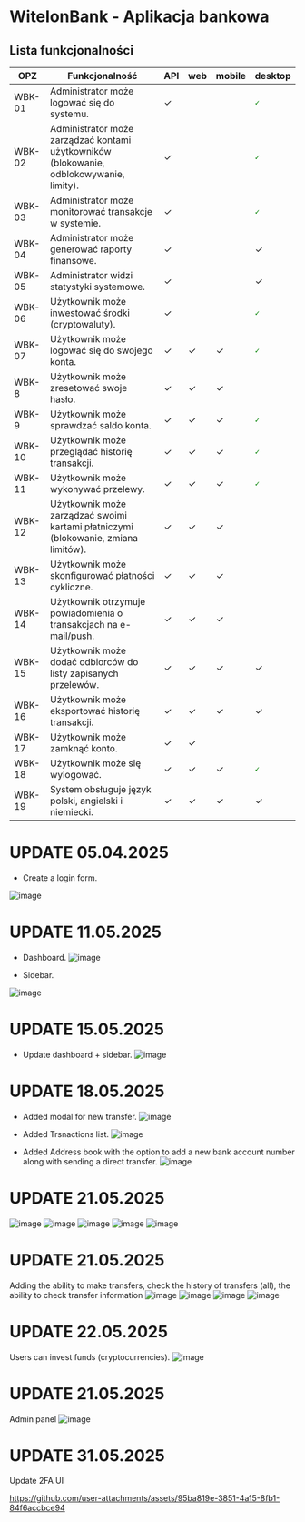# WitelonBank - Aplikacja bankowa


## Lista funkcjonalności
| OPZ    | Funkcjonalność                                                                                                          | API | web | mobile | desktop |
|--------|-------------------------------------------------------------------------------------------------------------------------|-----|-----|--------|---------|
| WBK-01 | Administrator może logować się do systemu.                                                                              | ✓    |     |        |<code style="color : green">✓</code>       |
| WBK-02 | Administrator może zarządzać kontami użytkowników (blokowanie, odblokowywanie, limity).                                 | ✓   |     |        | <code style="color : green">✓</code>         |
| WBK-03 | Administrator może monitorować transakcje w systemie.                                                                   | ✓   |     |        | <code style="color : green">✓</code>        |
| WBK-04 | Administrator może generować raporty finansowe.                                                                         | ✓   |     |        | ✓       |
| WBK-05 | Administrator widzi statystyki systemowe.                                                                               | ✓   |     |        | ✓       |
| WBK-06 | Użytkownik może inwestować środki (cryptowaluty).                                                                       | ✓   |     |        | <code style="color : green">✓</code>      |
| WBK-07 | Użytkownik może logować się do swojego konta.                                                                           | ✓   | ✓   | ✓      |  <code style="color : green">✓</code>      |
| WBK-8 | Użytkownik może zresetować swoje hasło.                                                                                  | ✓   | ✓   | ✓      |         |
| WBK-9 | Użytkownik może sprawdzać saldo konta.                                                                                   | ✓   | ✓   | ✓      | <code style="color : green">✓</code>      |
| WBK-10 | Użytkownik może przeglądać historię transakcji.                                                                         | ✓   | ✓   | ✓      |<code style="color : green">✓</code>      |
| WBK-11 | Użytkownik może wykonywać przelewy.                                                                                     | ✓   | ✓   | ✓      |<code style="color : green">✓</code>         |
| WBK-12 | Użytkownik może zarządzać swoimi kartami płatniczymi (blokowanie, zmiana limitów).                                      | ✓   | ✓   | ✓      |         |
| WBK-13 | Użytkownik może skonfigurować płatności cykliczne.                                                                      | ✓   | ✓   | ✓      |         |
| WBK-14 | Użytkownik otrzymuje powiadomienia o transakcjach na e-mail/push.                                                       | ✓   | ✓   | ✓      |         |
| WBK-15 | Użytkownik może dodać odbiorców do listy zapisanych przelewów.                                                          | ✓   | ✓   | ✓      | ✓       |
| WBK-16 | Użytkownik może eksportować historię transakcji.                                                                        | ✓   | ✓   | ✓      | ✓       |
| WBK-17 | Użytkownik może zamknąć konto.                                                                                          | ✓   | ✓   |        |         |
| WBK-18 | Użytkownik może się wylogować.                                                                                          | ✓   | ✓   | ✓      | <code style="color : green">✓</code>       |
| WBK-19 | System obsługuje język polski, angielski i niemiecki.                                                                   | ✓   | ✓   | ✓      | ✓       |

# UPDATE 05.04.2025
- Create a login form.

![image](https://github.com/user-attachments/assets/e4da5084-b42e-4239-972b-8377afe277f3)


# UPDATE 11.05.2025
- Dashboard.
![image](https://github.com/user-attachments/assets/495b4f7d-ce13-4c40-ae4f-4e1761880b7e)

- Sidebar.

![image](https://github.com/user-attachments/assets/53e09cf2-7f38-4fad-9630-bae47a8a2b71)


# UPDATE 15.05.2025
- Update dashboard + sidebar.
![image](https://github.com/user-attachments/assets/301a34d0-d02f-4802-a095-936dc9be167b)


# UPDATE 18.05.2025
- Added modal for new transfer.
![image](https://github.com/user-attachments/assets/9ddc09c9-3d86-46bd-a50b-3c243b634c7a)

- Added Trsnactions list.
![image](https://github.com/user-attachments/assets/91d4bc1a-71c5-42e8-bf0c-92393a479ec1)

- Added Address book with the option to add a new bank account number along with sending a direct transfer.
![image](https://github.com/user-attachments/assets/6e965c5c-8ab9-4be3-9444-10ed5b27de70)


# UPDATE 21.05.2025
![image](https://github.com/user-attachments/assets/48bbefe5-dc92-4675-bf44-2545d0797aab)
![image](https://github.com/user-attachments/assets/fe6a6385-49fa-4d43-b56e-a140beb51491)
![image](https://github.com/user-attachments/assets/0bd80a01-f4fd-4186-b7c7-7e18544034b3)
![image](https://github.com/user-attachments/assets/e83495b8-47be-471a-bed1-1ff29b6c349b)
![image](https://github.com/user-attachments/assets/66f14833-f9fd-4d9b-9950-fee559e9c1e8)

# UPDATE 21.05.2025
Adding the ability to make transfers, check the history of transfers (all), the ability to check transfer information 
![image](https://github.com/user-attachments/assets/d158425f-bba5-4605-9988-67f82725aeae)
![image](https://github.com/user-attachments/assets/f47f9c22-76ba-460b-8391-e0fd3344009a)
![image](https://github.com/user-attachments/assets/db2482e2-f931-4a14-983a-5137c88d1778)
![image](https://github.com/user-attachments/assets/e4c4f64a-7bc7-43ac-96fd-7384caecc407)

# UPDATE 22.05.2025
Users can invest funds (cryptocurrencies).
![image](https://github.com/user-attachments/assets/5ca1e12f-5d18-4f71-b74a-5f0c55e75342)

# UPDATE 21.05.2025
Admin panel
![image](https://github.com/user-attachments/assets/a39a8262-5084-4325-bdbb-2b88713843fe)

# UPDATE 31.05.2025
Update 2FA UI

https://github.com/user-attachments/assets/95ba819e-3851-4a15-8fb1-84f6accbce94


